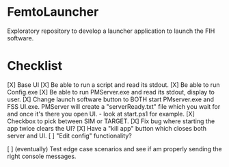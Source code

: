 # FemtoLauncher
Exploratory repository to develop a launcher application to launch the FIH software.

# Checklist
[X] Base UI
[X] Be able to run a script and read its stdout.
[X] Be able to run Config.exe
[X] Be able to run PMServer.exe and read its stdout, display to user.
[X] Change launch software button to BOTH start PMserver.exe and FSS UI.exe. PMServer will create a "serverReady.txt" file which you wait for and once it's there you open UI.
    - look at start.ps1 for example.
[X] Checkbox to pick between SIM or TARGET.
[X] Fix bug where starting the app twice clears the UI?
[X] Have a "kill app" button which closes both server and UI.
[ ] "Edit config" functionality?

[ ] (eventually) Test edge case scenarios and see if am properly sending the right console messages.
